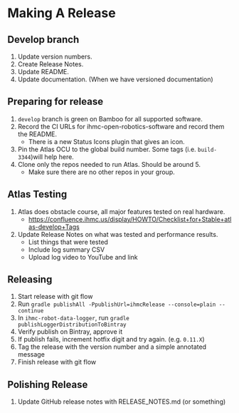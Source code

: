 # Making A Release

## Develop branch

1. Update version numbers.
1. Create Release Notes.
1. Update README.
1. Update documentation. (When we have versioned documentation)

## Preparing for release

1. `develop` branch is green on Bamboo for all supported software.
1. Record the CI URLs for ihmc-open-robotics-software and record them the README.
   * There is a new  Status Icons plugin that gives an icon.
1. Pin the Atlas OCU to the global build number. Some tags (i.e. `build-3344`)will help here.
1. Clone only the repos needed to run Atlas. Should be around 5.
    * Make sure there are no other repos in your group.

## Atlas Testing

1. Atlas does obstacle course, all major features tested on real hardware.
   * https://confluence.ihmc.us/display/HOWTO/Checklist+for+Stable+atlas-develop+Tags
1. Update Release Notes on what was tested and performance results.
   * List things that were tested
   * Include log summary CSV
   * Upload log video to YouTube and link

## Releasing
1. Start release with git flow
1. Run `gradle publishAll -PpublishUrl=ihmcRelease --console=plain --continue`
1. In `ihmc-robot-data-logger`, run `gradle publishLoggerDistributionToBintray`
1. Verify publish on Bintray, approve it
1. If publish fails, increment hotfix digit and try again. (e.g. `0.11.X`)
1. Tag the release with the version number and a simple annotated message
1. Finish release with git flow

## Polishing Release

1. Update GitHub release notes with RELEASE_NOTES.md (or something)



   

